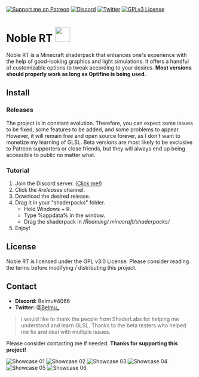 [![Support me on Patreon](https://img.shields.io/endpoint.svg?url=https%3A%2F%2Fshieldsio-patreon.vercel.app%2Fapi%3Fusername%3DBelmu%26type%3Dpatrons&style=flat)](https://patreon.com/Belmu)
[![Discord](https://img.shields.io/discord/804772139344461834.svg?logo=discord&logoColor=white&logoWidth=20&labelColor=7289DA&label=Discord)](https://discord.gg/jjRrhpkH9e)
[![Twitter](https://img.shields.io/twitter/follow/Belmu_?color=dark&label=Follow&logoColor=dark)](https://twitter.com/Belmu_)
[![GPLv3 License](https://img.shields.io/badge/License-GPLv3-blue.svg)](http://perso.crans.org/besson/LICENSE.html)

# Noble RT <img src="https://i.imgur.com/M8UicM6.png" data-canonical-src="https://i.imgur.com/M8UicM6.png" width="40" height="40" />
Noble RT is a Minecraft shaderpack that enhances one's experience with the help of good-looking graphics and light simulations.
It offers a handful of customizable options to tweak according to your desires. **Most versions should properly work as long as Optifine is being used.**

## Install
### Releases
The project is in constant evolution. Therefore, you can expect some issues to be fixed,
some features to be added, and some problems to appear. However, it will remain free and
open source forever, as I don't want to monetize my learning of GLSL. Beta versions are most
likely to be exclusive to Patreon supporters or close friends, but they will always end up
being accessible to public no matter what.

### Tutorial
   1. Join the Discord server. ([Click me!](https://discord.gg/jjRrhpkH9e))
   2. Click the *#releases* channel.
   3. Download the desired release.
   5. Drag it in your "shaderpacks" folder.
      * Hold Windows + R.
      * Type %appdata% in the window.
      * Drag the shaderpack in */Roaming/.minecraft/shaderpacks/*
   6. Enjoy!


## License
Noble RT is licensed under the GPL v3.0 License. Please consider reading the terms before modifying / distributing this project.

## Contact 
   * **Discord:** Belmu#4066
   * **Twitter:** [@Belmu_](https://twitter.com/Belmu_)

> I would like to thank the people from ShaderLabs for helping me understand and learn GLSL.
> Thanks to the beta testers who helped me fix and deal with multiple issues.

Please consider contacting me if needed.
**Thanks for supporting this project!**

![Showcase 01](https://i.imgur.com/lblFpwb.png)
![Showcase 02](https://i.imgur.com/9I02Via.jpg)
![Showcase 03](https://i.imgur.com/QZEGWfS.jpg)
![Showcase 04](https://i.imgur.com/EJrWx4G.jpg)
![Showcase 05](https://i.imgur.com/yPHi9G8.jpg)
![Showcase 06](https://i.imgur.com/fyZtIUL.jpg)

